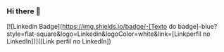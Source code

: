 ### Hi there 👋

[![Linkedin Badge](https://img.shields.io/badge/-[Texto do badge]-blue?style=flat-square&logo=Linkedin&logoColor=white&link=[Linkperfil no LinkedIn])]([Link perfil no LinkedIn])


<!--
**gitnunes/gitnunes** is a ✨ _special_ ✨ repository because its `README.md` (this file) appears on your GitHub profile.

Here are some ideas to get you started:

- 🔭 I’m currently working on ...
- 🌱 I’m currently learning ...
- 👯 I’m looking to collaborate on ...
- 🤔 I’m looking for help with ...
- 💬 Ask me about ...
- 📫 How to reach me: ...
- 😄 Pronouns: ...
- ⚡ Fun fact: ...
-->

